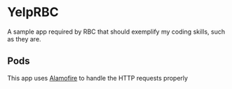 # YelpRBC
A sample app required by RBC that should exemplify my coding skills, such as they are.

## Pods
This app uses [Alamofire](https://github.com/Alamofire/Alamofire#readme) to handle the HTTP requests properly
